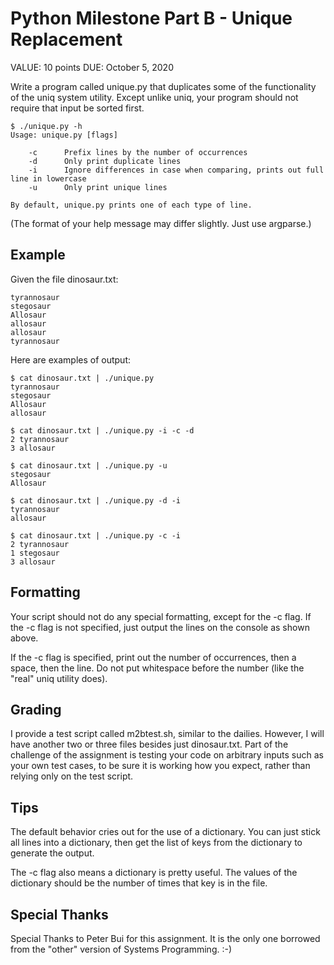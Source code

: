 # Python Milestone Part B - Unique Replacement

VALUE: 10 points
DUE: October 5, 2020

Write a program called unique.py that duplicates some of the functionality of the uniq system utility.  Except unlike uniq, your program should not require that input be sorted first.

    $ ./unique.py -h
    Usage: unique.py [flags]

        -c      Prefix lines by the number of occurrences
        -d      Only print duplicate lines
        -i      Ignore differences in case when comparing, prints out full line in lowercase
        -u      Only print unique lines

    By default, unique.py prints one of each type of line.

(The format of your help message may differ slightly.  Just use argparse.)

## Example

Given the file dinosaur.txt:

    tyrannosaur
    stegosaur
    Allosaur
    allosaur
    allosaur
    tyrannosaur
    
Here are examples of output:
    
    $ cat dinosaur.txt | ./unique.py
    tyrannosaur
    stegosaur
    Allosaur
    allosaur

    $ cat dinosaur.txt | ./unique.py -i -c -d
    2 tyrannosaur
    3 allosaur

    $ cat dinosaur.txt | ./unique.py -u
    stegosaur
    Allosaur
    
    $ cat dinosaur.txt | ./unique.py -d -i
    tyrannosaur
    allosaur

    $ cat dinosaur.txt | ./unique.py -c -i
    2 tyrannosaur
    1 stegosaur
    3 allosaur

## Formatting

Your script should not do any special formatting, except for the -c flag.  If the -c flag is not specified, just output the lines on the console as shown above.

If the -c flag is specified, print out the number of occurrences, then a space, then the line.  Do not put whitespace before the number (like the "real" uniq utility does).
    
## Grading

I provide a test script called m2btest.sh, similar to the dailies.  However, I will have another two or three files besides just dinosaur.txt.  Part of the challenge of the assignment is testing your code on arbitrary inputs such as your own test cases, to be sure it is working how you expect, rather than relying only on the test script.

## Tips

The default behavior cries out for the use of a dictionary.  You can just stick all lines into a dictionary, then get the list of keys from the dictionary to generate the output.

The -c flag also means a dictionary is pretty useful.  The values of the dictionary should be the number of times that key is in the file.

## Special Thanks

Special Thanks to Peter Bui for this assignment.  It is the only one borrowed from the "other" version of Systems Programming. :-)
